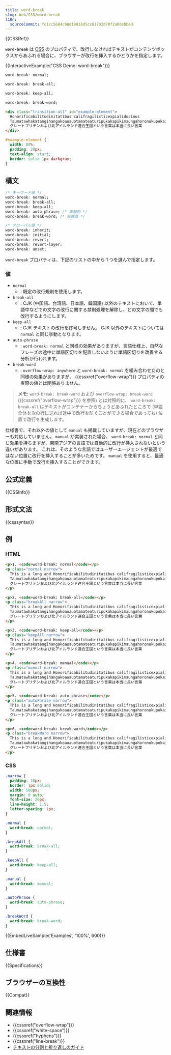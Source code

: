 ```yaml
---
title: word-break
slug: Web/CSS/word-break
l10n:
  sourceCommit: fc1cc5684c98d19816d5cc81702d70f2a0debbad
---
```


{{CSSRef}}

**`word-break`** は [CSS](/ja/docs/Web/CSS) のプロパティで、改行しなければテキストがコンテンツボックスからあふれる場合に、ブラウザーが改行を挿入するかどうかを指定します。

{{InteractiveExample("CSS Demo: word-break")}}

```css interactive-example-choice
word-break: normal;
```

```css interactive-example-choice
word-break: break-all;
```

```css interactive-example-choice
word-break: keep-all;
```

```css interactive-example-choice
word-break: break-word;
```

```html interactive-example
<div class="transition-all" id="example-element">
  Honorificabilitudinitatibus califragilisticexpialidocious
  Taumatawhakatangihangakoauauotamateaturipukakapikimaungahoronukupokaiwhenuakitanatahu
  グレートブリテンおよび北アイルランド連合王国という言葉は本当に長い言葉
</div>
```

```css interactive-example
#example-element {
  width: 80%;
  padding: 20px;
  text-align: start;
  border: solid 1px darkgray;
}
```

## 構文

```css
/* キーワード値 */
word-break: normal;
word-break: break-all;
word-break: keep-all;
word-break: auto-phrase; /* 実験的 */
word-break: break-word; /* 非推奨 */

/* グローバル値 */
word-break: inherit;
word-break: initial;
word-break: revert;
word-break: revert-layer;
word-break: unset;
```

`word-break` プロパティは、下記のリストの中から 1 つを選んで指定します。

### 値

- `normal`
  - : 既定の改行規則を使用します。
- `break-all`
  - : CJK (中国語、台湾語、日本語、韓国語) 以外のテキストにおいて、単語中などでの文字の改行に関する禁則処理を解除し、どの文字の間でも改行するようにします。
- `keep-all`
  - : CJK テキストの改行を許可しません。 CJK 以外のテキストについては `normal` と同じ挙動となります。
- `auto-phrase`
  - : `word-break: normal` と同様の効果がありますが、言語仕様上、自然なフレーズの途中に単語区切りを配置しないように単語区切りを改善する分析が行われます。
- `break-word`
  - : `overflow-wrap: anywhere` と `word-break: normal` を組み合わせたのと同様の効果がありますが、 {{cssxref("overflow-wrap")}} プロパティの実際の値とは関係ありません。

> **メモ:** `word-break: break-word` および `overflow-wrap: break-word` ({{cssxref("overflow-wrap")}} を参照) とは対照的に、 `word-break: break-all` はテキストがコンテナーからちょうどあふれたところで (単語全体を次の行に送れば途中で改行を防ぐことができる場合であっても) 位置で改行を生成します。

仕様書で、それ以外の値として `manual` も掲載していますが、現在どのブラウザーも対応していません。 `manual` が実装された場合、 `word-break: normal` と同じ効果を持ちますが、東南アジアの言語では自動的に改行が挿入されないという違いがあります。 これは、そのような言語ではユーザーエージェントが最適ではない位置に改行を挿入することが多いためです。 `manual` を使用すると、最適な位置に手動で改行を挿入することができます。

## 公式定義

{{CSSInfo}}

## 形式文法

{{csssyntax}}

## 例

### HTML

```html live-sample___examples
<p>1. <code>word-break: normal</code></p>
<p class="normal narrow">
  This is a long and Honorificabilitudinitatibus califragilisticexpialidocious
  Taumatawhakatangihangakoauauotamateaturipukakapikimaungahoronukupokaiwhenuakitanatahu
  グレートブリテンおよび北アイルランド連合王国という言葉は本当に長い言葉
</p>

<p>2. <code>word-break: break-all</code></p>
<p class="breakAll narrow">
  This is a long and Honorificabilitudinitatibus califragilisticexpialidocious
  Taumatawhakatangihangakoauauotamateaturipukakapikimaungahoronukupokaiwhenuakitanatahu
  グレートブリテンおよび北アイルランド連合王国という言葉は本当に長い言葉
</p>

<p>3. <code>word-break: keep-all</code></p>
<p class="keepAll narrow">
  This is a long and Honorificabilitudinitatibus califragilisticexpialidocious
  Taumatawhakatangihangakoauauotamateaturipukakapikimaungahoronukupokaiwhenuakitanatahu
  グレートブリテンおよび北アイルランド連合王国という言葉は本当に長い言葉
</p>

<p>4. <code>word-break: manual</code></p>
<p class="manual narrow">
  This is a long and Honorificabilitudinitatibus califragilisticexpialidocious
  Taumatawhakatangihangakoauauotamateaturipukakapikimaungahoronukupokaiwhenuakitanatahu
  グレートブリテンおよび北アイルランド連合王国という言葉は本当に長い言葉
</p>

<p>5. <code>word-break: auto-phrase</code></p>
<p class="autoPhrase narrow">
  This is a long and Honorificabilitudinitatibus califragilisticexpialidocious
  Taumatawhakatangihangakoauauotamateaturipukakapikimaungahoronukupokaiwhenuakitanatahu
  グレートブリテンおよび北アイルランド連合王国という言葉は本当に長い言葉
</p>

<p>6. <code>word-break: break-word</code></p>
<p class="breakWord narrow">
  This is a long and Honorificabilitudinitatibus califragilisticexpialidocious
  Taumatawhakatangihangakoauauotamateaturipukakapikimaungahoronukupokaiwhenuakitanatahu
  グレートブリテンおよび北アイルランド連合王国という言葉は本当に長い言葉
</p>
```

### CSS

```css live-sample___examples
.narrow {
  padding: 10px;
  border: 1px solid;
  width: 500px;
  margin: 0 auto;
  font-size: 20px;
  line-height: 1.5;
  letter-spacing: 1px;
}

.normal {
  word-break: normal;
}

.breakAll {
  word-break: break-all;
}

.keepAll {
  word-break: keep-all;
}

.manual {
  word-break: manual;
}

.autoPhrase {
  word-break: auto-phrase;
}

.breakWord {
  word-break: break-word;
}
```

{{EmbedLiveSample('Examples', '100%', 600)}}

## 仕様書

{{Specifications}}

## ブラウザーの互換性

{{Compat}}

## 関連情報

- {{cssxref("overflow-wrap")}}
- {{cssxref("white-space")}}
- {{cssxref("hyphens")}}
- {{cssxref("line-break")}}
- [テキストの分割と折り返しのガイド](/ja/docs/Web/CSS/CSS_text/Wrapping_breaking_text)
